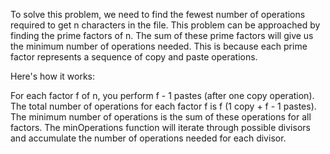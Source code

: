 To solve this problem, we need to find the fewest number of operations required to get n characters in the file. This problem can be approached by finding the prime factors of n. The sum of these prime factors will give us the minimum number of operations needed. This is because each prime factor represents a sequence of copy and paste operations.

Here's how it works:

For each factor f of n, you perform f - 1 pastes (after one copy operation).
The total number of operations for each factor f is f (1 copy + f - 1 pastes).
The minimum number of operations is the sum of these operations for all factors.
The minOperations function will iterate through possible divisors and accumulate the number of operations needed for each divisor.